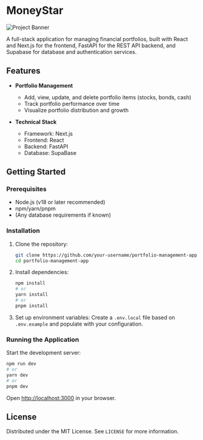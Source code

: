 # MoneyStar

![Project Banner](https://placehold.co/1200x400?text=Portfolio+Management+App)

A full-stack application for managing financial portfolios, built with React and Next.js for the frontend, FastAPI for the REST API backend, and Supabase for database and authentication services.

## Features

- **Portfolio Management**
  - Add, view, update, and delete portfolio items (stocks, bonds, cash)
  - Track portfolio performance over time
  - Visualize portfolio distribution and growth

- **Technical Stack**
  - Framework: Next.js
  - Frontend: React
  - Backend: FastAPI
  - Database: SupaBase

## Getting Started

### Prerequisites

- Node.js (v18 or later recommended)
- npm/yarn/pnpm
- (Any database requirements if known)

### Installation

1. Clone the repository:
   ```bash
   git clone https://github.com/your-username/portfolio-management-app.git
   cd portfolio-management-app
   ```

2. Install dependencies:
   ```bash
   npm install
   # or
   yarn install
   # or
   pnpm install
   ```

3. Set up environment variables:
   Create a `.env.local` file based on `.env.example` and populate with your configuration.

### Running the Application

Start the development server:
```bash
npm run dev
# or
yarn dev
# or
pnpm dev
```

Open [http://localhost:3000](http://localhost:3000) in your browser.

## License

Distributed under the MIT License. See `LICENSE` for more information.

